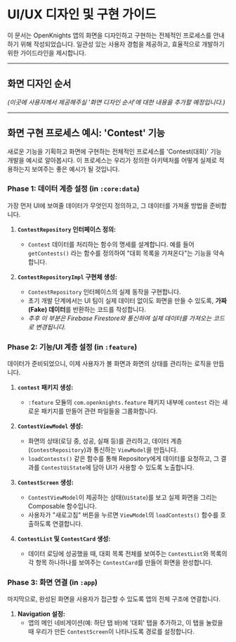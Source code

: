 # UI/UX 디자인 및 구현 가이드

이 문서는 OpenKnights 앱의 화면을 디자인하고 구현하는 전체적인 프로세스를 안내하기 위해 작성되었습니다. 일관성 있는 사용자 경험을 제공하고, 효율적으로 개발하기 위한 가이드라인을 제시합니다.

---

## 화면 디자인 순서

*(이곳에 사용자께서 제공해주실 '화면 디자인 순서'에 대한 내용을 추가할 예정입니다.)*

---

## 화면 구현 프로세스 예시: 'Contest' 기능

새로운 기능을 기획하고 화면에 구현하는 전체적인 프로세스를 'Contest(대회)' 기능 개발을 예시로 알아봅시다. 이 프로세스는 우리가 정의한 아키텍처를 어떻게 실제로 적용하는지 보여주는 좋은 예시가 될 것입니다.

### Phase 1: 데이터 계층 설정 (in `:core:data`)

가장 먼저 UI에 보여줄 데이터가 무엇인지 정의하고, 그 데이터를 가져올 방법을 준비합니다.

1.  **`ContestRepository` 인터페이스 정의:**
    *   `Contest` 데이터를 처리하는 함수의 명세를 설계합니다. 예를 들어 `getContests()` 라는 함수를 정의하여 "대회 목록을 가져온다"는 기능을 약속합니다.

2.  **`ContestRepositoryImpl` 구현체 생성:**
    *   `ContestRepository` 인터페이스의 실제 동작을 구현합니다.
    *   초기 개발 단계에서는 UI 팀이 실제 데이터 없이도 화면을 만들 수 있도록, **가짜(Fake) 데이터**를 반환하는 코드를 작성합니다.
    *   *추후 이 부분은 Firebase Firestore와 통신하여 실제 데이터를 가져오는 코드로 변경됩니다.*

### Phase 2: 기능/UI 계층 설정 (in `:feature`)

데이터가 준비되었으니, 이제 사용자가 볼 화면과 화면의 상태를 관리하는 로직을 만듭니다.

1.  **`contest` 패키지 생성:**
    *   `:feature` 모듈의 `com.openknights.feature` 패키지 내부에 `contest` 라는 새로운 패키지를 만들어 관련 파일들을 그룹화합니다.

2.  **`ContestViewModel` 생성:**
    *   화면의 상태(로딩 중, 성공, 실패 등)를 관리하고, 데이터 계층(`ContestRepository`)과 통신하는 `ViewModel`을 만듭니다.
    *   `loadContests()` 같은 함수를 통해 Repository에게 데이터를 요청하고, 그 결과를 `ContestUiState`에 담아 UI가 사용할 수 있도록 노출합니다.

3.  **`ContestScreen` 생성:**
    *   `ContestViewModel`이 제공하는 상태(`UiState`)를 보고 실제 화면을 그리는 Composable 함수입니다.
    *   사용자가 "새로고침" 버튼을 누르면 `ViewModel`의 `loadContests()` 함수를 호출하도록 연결합니다.

4.  **`ContestList` 및 `ContestCard` 생성:**
    *   데이터 로딩에 성공했을 때, 대회 목록 전체를 보여주는 `ContestList`와 목록의 각 항목 하나하나를 보여주는 `ContestCard`를 만들어 화면을 완성합니다.

### Phase 3: 화면 연결 (in `:app`)

마지막으로, 완성된 화면을 사용자가 접근할 수 있도록 앱의 전체 구조에 연결합니다.

1.  **Navigation 설정:**
    *   앱의 메인 네비게이션(예: 하단 탭 바)에 '대회' 탭을 추가하고, 이 탭을 눌렀을 때 우리가 만든 `ContestScreen`이 나타나도록 경로를 설정합니다.

